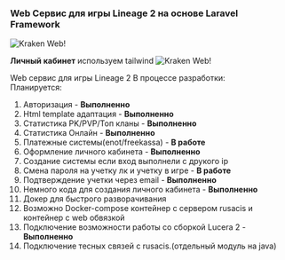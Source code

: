 ### Web Сервис для игры Lineage 2 на основе Laravel Framework


![Kraken Web!](https://i.ibb.co/M7jG4QD/Logokraken-Wev.png)

**Личный кабинет** используем tailwind
![Kraken Web!](https://i.ibb.co/6RHF7bS/finish.png)


Web сервис для игры Lineage 2 В процессе разработки:\
Планируется: 
 1. Авторизация - **Выполненно**
 2. Html template адаптация - **Выполненно**
 3. Статистика PK/PVP/Топ кланы - **Выполненно**
 4. Статистика Онлайн  - **Выполненно**
 5. Платежные системы(enot/freekassa) - **В работе**
 6. Оформление личного кабинета - **Выполненно**
 7. Создание системы если вход выполнели с друкого ip
 8. Смена пароля на учетку лк и учетку в игре - **В работе**
 9. Подтверждение учетки через email -  **Выполненно**
 10. Немного кода для создания личного кабинета - **Выполненно**
 11. Докер для быстрого разворачивания 
 12. Возможно Docker-compose контейнер с сервером rusacis и контейнер с web обвязкой
 13. Подключение возможности работы со сборкой Lucera 2 - **Выполненно**
 14. Подключение тесных связей с rusacis.(отдельный модуль на java)